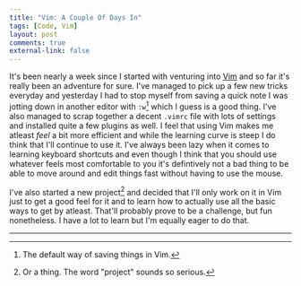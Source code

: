 ```yaml
---
title: "Vim: A Couple Of Days In"
tags: [Code, Vim]
layout: post
comments: true
external-link: false
---
```


It's been nearly a week since I started with venturing into [Vim](http://www.vim.org/ "Vim") and so far it's really been an adventure for sure. I've managed to pick up a few new tricks everyday and yesterday I had to stop myself from saving a quick note I was jotting down in another editor with `:w`[^20130103-1] which I guess is a good thing. I've also managed to scrap together a decent `.vimrc` file with lots of settings and installed quite a few plugins as well. I feel that using Vim makes me atleast *feel* a bit more efficient and while the learning curve is steep I do think that I'll continue to use it. I've always been lazy when it comes to learning keyboard shortcuts and even though I think that you should use whatever feels most comfortable to you it's defintively not a bad thing to be able to move around and edit things fast without having to use the mouse. 

I've also started a new project[^20130103-2] and decided that I'll only work on it in Vim just to get a good feel for it and to learn how to actually use all the basic ways to get by atleast. That'll probably prove to be a challenge, but fun nonetheless. I have a lot to learn but I'm equally eager to do that.

***

[^20130103-1]: The default way of saving things in Vim.
[^20130103-2]: Or a thing. The word "project" sounds so serious.